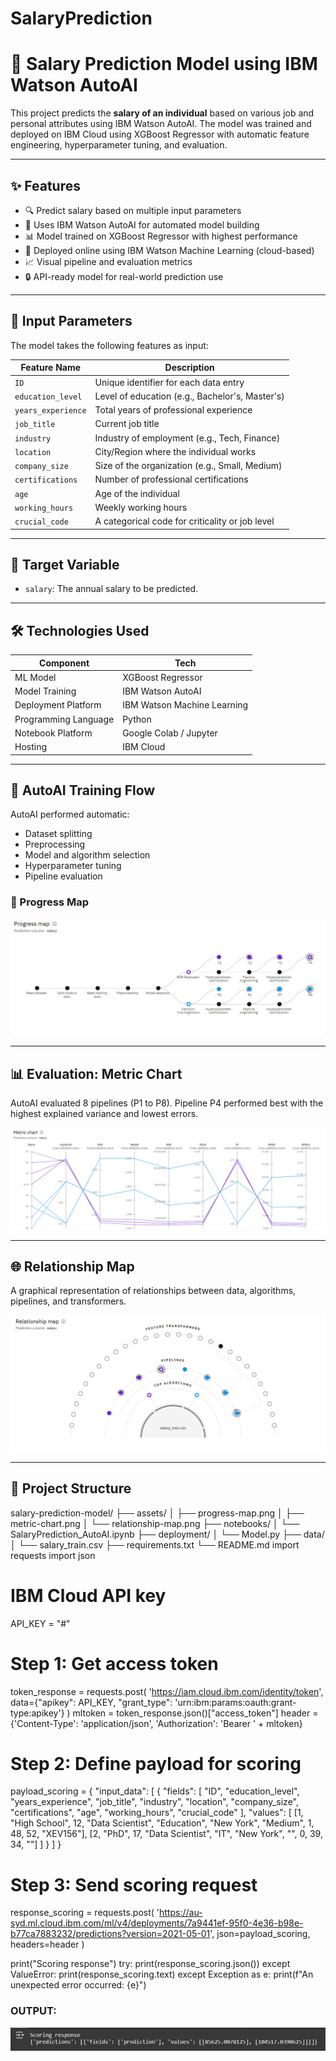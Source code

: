 # SalaryPrediction
# 💼 Salary Prediction Model using IBM Watson AutoAI

This project predicts the **salary of an individual** based on various job and personal attributes using IBM Watson AutoAI. The model was trained and deployed on IBM Cloud using XGBoost Regressor with automatic feature engineering, hyperparameter tuning, and evaluation.

---

## ✨ Features

- 🔍 Predict salary based on multiple input parameters
- 🤖 Uses IBM Watson AutoAI for automated model building
- 📊 Model trained on XGBoost Regressor with highest performance
- 🚀 Deployed online using IBM Watson Machine Learning (cloud-based)
- 📈 Visual pipeline and evaluation metrics
- 🔒 API-ready model for real-world prediction use

---

## 🧠 Input Parameters

The model takes the following features as input:

| Feature Name        | Description                                         |
|---------------------|-----------------------------------------------------|
| `ID`                | Unique identifier for each data entry              |
| `education_level`   | Level of education (e.g., Bachelor's, Master's)     |
| `years_experience`  | Total years of professional experience              |
| `job_title`         | Current job title                                   |
| `industry`          | Industry of employment (e.g., Tech, Finance)        |
| `location`          | City/Region where the individual works             |
| `company_size`      | Size of the organization (e.g., Small, Medium)      |
| `certifications`    | Number of professional certifications               |
| `age`               | Age of the individual                               |
| `working_hours`     | Weekly working hours                                |
| `crucial_code`      | A categorical code for criticality or job level     |

---

## 🎯 Target Variable

- `salary`: The annual salary to be predicted.

---

## 🛠 Technologies Used

| Component             | Tech |
|-----------------------|------|
| ML Model              | XGBoost Regressor |
| Model Training        | IBM Watson AutoAI |
| Deployment Platform   | IBM Watson Machine Learning |
| Programming Language  | Python |
| Notebook Platform     | Google Colab / Jupyter |
| Hosting               | IBM Cloud |

---

## 🧬 AutoAI Training Flow

AutoAI performed automatic:
- Dataset splitting
- Preprocessing
- Model and algorithm selection
- Hyperparameter tuning
- Pipeline evaluation

### 📍 Progress Map

![Progress Map](https://github.com/tanishkagoyal13/SalaryPrediction/raw/main/progress%20map.png)


---

## 📊 Evaluation: Metric Chart

AutoAI evaluated 8 pipelines (P1 to P8). Pipeline P4 performed best with the highest explained variance and lowest errors.

![Metric Chart](https://github.com/tanishkagoyal13/SalaryPrediction/raw/main/metric%20chart.png)

---

## 🌐 Relationship Map

A graphical representation of relationships between data, algorithms, pipelines, and transformers.

![Relationship Map](https://github.com/tanishkagoyal13/SalaryPrediction/raw/main/relationship%20map.png)

---

## 📂 Project Structure
salary-prediction-model/
├── assets/
│ ├── progress-map.png
│ ├── metric-chart.png
│ └── relationship-map.png
├── notebooks/
│ └── SalaryPrediction_AutoAI.ipynb
├── deployment/
│ └── Model.py
├── data/
│ └── salary_train.csv
├── requirements.txt
└── README.md
import requests
import json

# IBM Cloud API key
API_KEY = "#"

# Step 1: Get access token
token_response = requests.post(
    'https://iam.cloud.ibm.com/identity/token',
    data={"apikey": API_KEY, "grant_type": 'urn:ibm:params:oauth:grant-type:apikey'}
)
mltoken = token_response.json()["access_token"]
header = {'Content-Type': 'application/json', 'Authorization': 'Bearer ' + mltoken}

# Step 2: Define payload for scoring
payload_scoring = {
  "input_data": [
    {
      "fields": [
        "ID",
        "education_level",
        "years_experience",
        "job_title",
        "industry",
        "location",
        "company_size",
        "certifications",
        "age",
        "working_hours",
        "crucial_code"
      ],
      "values": [
        [1, "High School", 12, "Data Scientist", "Education", "New York", "Medium", 1, 48, 52, "XEV156"],
        [2, "PhD", 17, "Data Scientist", "IT", "New York", "", 0, 39, 34, ""]
      ]
    }
  ]
}
# Step 3: Send scoring request
response_scoring = requests.post(
    'https://au-syd.ml.cloud.ibm.com/ml/v4/deployments/7a9441ef-95f0-4e36-b98e-b77ca7883232/predictions?version=2021-05-01',
json=payload_scoring,
    headers=header
)

print("Scoring response")
try:
    print(response_scoring.json())
except ValueError:
    print(response_scoring.text)
except Exception as e:
    print(f"An unexpected error occurred: {e}")

### OUTPUT:

![Output](https://github.com/tanishkagoyal13/SalaryPrediction/raw/main/OUTPUT.png)


